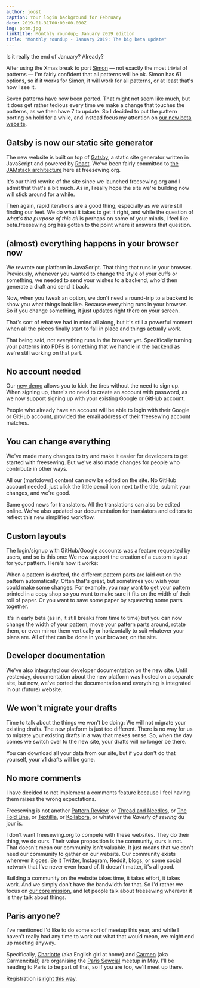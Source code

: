 ```yaml
---
author: joost
caption: Your login background for February
date: 2019-01-31T00:00:00.000Z
img: potm.jpg
linktitle: Monthly roundup; January 2019 edition
title: "Monthly roundup - January 2019: The big beta update"
---
```


Is it really the end of January? Already?

After using the Xmas break to port [Simon](/en/patterns/simon) — not exactly the most trivial of patterns — I'm fairly confident that all patterns will be ok. Simon has 61 options, so if it works for Simon, it will work for all patterns, or at least that's how I see it.

Seven patterns have now been ported. That might not seem like much, but it does get rather tedious every time we make a change that touches the patterns, as we then have 7 to update. So I decided to put the pattern porting on hold for a while, and instead focus my attention on [our new beta website](/en/).

## Gatsby is now our static site generator

The new website is built on top of [Gatsby](https://www.gatsbyjs.org/), a static site generator written in JavaScript and powered by [React](https://reactjs.org/). We've been fairly committed to [the JAMstack architecture](/en/blog/freesewing-goes-jamstack) here at freesewing.org.

It's our third rewrite of the site since we launched freesewing.org and I admit that that's a bit much. As in, I really hope the site we're building now will stick around for a while.

Then again, rapid iterations are a good thing, especially as we were still finding our feet. We do what it takes to get it right, and while the question of *what's the purpose of this all* is perhaps on some of your minds, I feel like beta.freesewing.org has gotten to the point where it answers that question.

## (almost) everything happens in your browser now

We rewrote our platform in JavaScript. That thing that runs in your browser. Previously, whenever you wanted to change the style of your cuffs or something, we needed to send your wishes to a backend, who'd then generate a draft and send it back.

Now, when you tweak an option, we don't need a round-trip to a backend to show you what things look like. Because everything runs in your browser. So if you change something, it just updates right there on your screen.

That's sort of what we had in mind all along, but it's still a powerful moment when all the pieces finally start to fall in place and things actually work.

That being said, not everything runs in the browser yet. Specifically turning your patterns into PDFs is something that we handle in the backend as we're still working on that part.

## No account needed

Our [new demo](https://beta.freesewing.org/en/demo) allows you to kick the tires without the need to sign up. When signing up, there's no need to create an account with password, as we now support signing up with your existing Google or GitHub account.

People who already have an account will be able to login with their Google or GitHub account, provided the email address of their freesewing account matches.

## You can change everything

We've made many changes to try and make it easier for developers to get started with freesewing. But we've also made changes for people who contribute in other ways.

All our (markdown) content can now be edited on the site. No GitHub account needed, just click the little pencil icon next to the title, submit your changes, and we're good.

Same good news for translators. All the translations can also be edited online. We've also updated our documentation for translators and editors to reflect this new simplified workflow.

## Custom layouts

The login/signup with GitHub/Google accounts was a feature requested by users, and so is this one: We now support the creation of a custom layout for your pattern. Here's how it works:

When a pattern is drafted, the different pattern parts are laid out on the pattern automatically. Often that's great, but sometimes you wish your could make some changes. For example, you may want to get your pattern printed in a copy shop so you want to make sure it fits on the width of their roll of paper. Or you want to save some paper by squeezing some parts together.

It's in early beta (as in, it still breaks from time to time) but you can now change the width of your pattern, move your pattern parts around, rotate them, or even mirror them vertically or horizontally to suit whatever your plans are. All of that can be done in your browser, on the site.

## Developer documentation

We've also integrated our developer documentation on the new site. Until yesterday, documentation about the new platform was hosted on a separate site, but now, we've ported the documentation and everything is integrated in our (future) website.

## We won't migrate your drafts

Time to talk about the things we won't be doing: We will not migrate your existing drafts. The new platform is just too different. There is no way for us to migrate your existing drafts in a way that makes sense. So, when the day comes we switch over to the new site, your drafts will no longer be there.

You can download all your data from our site, but if you don't do that yourself, your v1 drafts will be gone.

## No more comments

I have decided to not implement a comments feature because I feel having them raises the wrong expectations.

Freesewing is not another [Pattern Review](https://sewing.patternreview.com/), or [Thread and Needles](https://www.threadandneedles.org/), or [The Fold Line](https://thefoldline.com/), or [Textillia](https://www.textillia.com/), or [Kollabora](http://www.kollabora.com/), or whatever the *Raverly of sewing* du jour is.

I don't want freesewing.org to compete with these websites. They do their thing, we do ours. Their value proposition is the community, ours is not. That doesn't mean our community isn't valuable. It just means that we don't need our community to gather on our website. Our community exists wherever it goes. Be it Twitter, Instagram, Reddit, blogs, or some social network that I've never even heard of. It doesn't matter, it's all good.

Building a community on the website takes time, it takes effort, it takes work. And we simply don't have the bandwidth for that. So I'd rather we focus on [our core mission](/en/docs/faq/#whats-your-end-game), and let people talk about freesewing wherever it is they talk about things.

## Paris anyone?

I've mentioned I'd like to do some sort of meetup this year, and while I haven't really had any time to work out what that would mean, we might end up meeting anyway.

Specifically, [Charlotte](https://englishgirlathome.com/) (aka English girl at home) and [Carmen](https://www.carmencitab.com/) (aka CarmencitaB) are organising the [Paris Sewcial](https://englishgirlathome.com/2019/01/23/paris-sewcial-paris-coud-2019-registration-open/) meetup in May. I'll be heading to Paris to be part of that, so if you are too, we'll meet up there.

Registration is [right this way](https://www.eventbrite.co.uk/e/paris-sewcial-paris-coud-registration-54520802187). 

